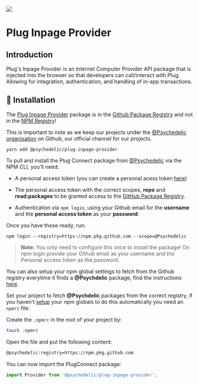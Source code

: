 ![](https://storageapi.fleek.co/fleek-team-bucket/plug-banner.png)

# Plug Inpage Provider
## Introduction

Plug's Inpage Provider is an Internet Computer Provider API package that is injected into the browser so that developers can call/interact with Plug.
Allowing for integration, authentication, and handling of in-app transactions.

## 🤔 Installation

The [Plug Inpage Provider](https://github.com/Psychedelic/plug-inpage-provider/pkgs/npm/plug-inpage-provider) package is in the [Github Package Registry](https://docs.github.com/en/packages/working-with-a-github-packages-registry/working-with-the-npm-registry) and not in the [NPM Registry](https://www.npmjs.com/)!

This is important to note as we keep our projects under the [@Psychedelic organisation](https://github.com/psychedelic) on Github, our official channel for our projects.

```
yarn add @psychedelic/plug-inpage-provider
```

To pull and install the Plug Connect package from [@Psychedelic](https://github.com/psychedelic) via the NPM CLI, you'll need:

- A personal access token (you can create a personal acess token [here](https://github.com/settings/tokens))
- The personal access token with the correct scopes, **repo** and **read:packages** to be granted access to the [GitHub Package Registry](https://docs.github.com/en/packages/working-with-a-github-packages-registry/working-with-the-npm-registry#authenticating-to-github-packages).

- Authentication via `npm login`, using your Github email for the **username** and the **personal access token** as your **password**:

Once you have those ready, run:

```
npm login --registry=https://npm.pkg.github.com --scope=@Psychedelic
```

> **Note:** You only need to configure this once to install the package!
    On npm login provide your Github email as your username and the Personal access token as the password.

You can also setup your npm global settings to fetch from the Github registry everytime it finds a **@Psychdelic** package, find the instructions [here](https://docs.npmjs.com/configuring-your-registry-settings-as-an-npm-enterprise-user).

Set your project to fetch **@Psychdelic** packages from the correct registry, if you haven't [setup](https://docs.npmjs.com/configuring-your-registry-settings-as-an-npm-enterprise-user) your npm globals to do this automatically you need an `npmrc` file.

Create the `.npmrc` in the root of your project by:

```sh
touch .npmrc
```

Open the file and put the following content:

```sh
@psychedelic:registry=https://npm.pkg.github.com
```

You can now import the PlugConnect package:

```js
import Provider from '@psychedelic/plug-inpage-provider';
```

